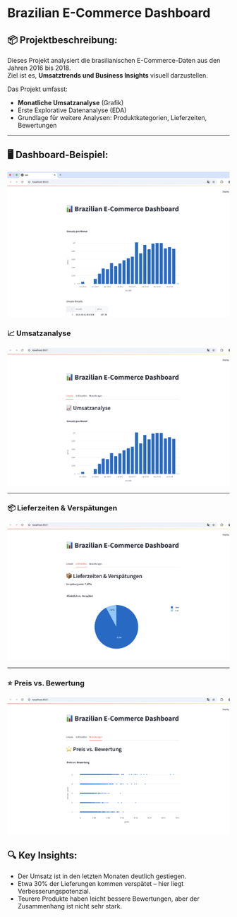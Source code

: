 # Brazilian E-Commerce Dashboard

## 📦 Projektbeschreibung:
Dieses Projekt analysiert die brasilianischen E-Commerce-Daten aus den Jahren 2016 bis 2018.  
Ziel ist es, **Umsatztrends und Business Insights** visuell darzustellen.

Das Projekt umfasst:
- **Monatliche Umsatzanalyse** (Grafik)
- Erste Explorative Datenanalyse (EDA)
- Grundlage für weitere Analysen: Produktkategorien, Lieferzeiten, Bewertungen

---

## 🖥️ Dashboard-Beispiel:
![Dashboard Screenshot](dashboard_screenshot.png)


### 📈 Umsatzanalyse
<img src="tab_umsatz.png" alt="Umsatz Screenshot" width="600">

---

### 📦 Lieferzeiten & Verspätungen
<img src="tab_lieferzeiten.png" alt="Lieferzeiten Screenshot" width="600">

---

### ⭐ Preis vs. Bewertung
<img src="tab_bewertungen.png" alt="Bewertungen Screenshot" width="600">

## 🔍 Key Insights:
- Der Umsatz ist in den letzten Monaten deutlich gestiegen.
- Etwa 30% der Lieferungen kommen verspätet – hier liegt Verbesserungspotenzial.
- Teurere Produkte haben leicht bessere Bewertungen, aber der Zusammenhang ist nicht sehr stark.


